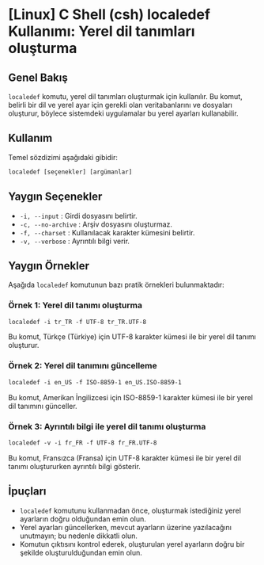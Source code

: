 # [Linux] C Shell (csh) localedef Kullanımı: Yerel dil tanımları oluşturma

## Genel Bakış
`localedef` komutu, yerel dil tanımları oluşturmak için kullanılır. Bu komut, belirli bir dil ve yerel ayar için gerekli olan veritabanlarını ve dosyaları oluşturur, böylece sistemdeki uygulamalar bu yerel ayarları kullanabilir.

## Kullanım
Temel sözdizimi aşağıdaki gibidir:
```csh
localedef [seçenekler] [argümanlar]
```

## Yaygın Seçenekler
- `-i, --input` : Girdi dosyasını belirtir.
- `-c, --no-archive` : Arşiv dosyasını oluşturmaz.
- `-f, --charset` : Kullanılacak karakter kümesini belirtir.
- `-v, --verbose` : Ayrıntılı bilgi verir.

## Yaygın Örnekler
Aşağıda `localedef` komutunun bazı pratik örnekleri bulunmaktadır:

### Örnek 1: Yerel dil tanımı oluşturma
```csh
localedef -i tr_TR -f UTF-8 tr_TR.UTF-8
```
Bu komut, Türkçe (Türkiye) için UTF-8 karakter kümesi ile bir yerel dil tanımı oluşturur.

### Örnek 2: Yerel dil tanımını güncelleme
```csh
localedef -i en_US -f ISO-8859-1 en_US.ISO-8859-1
```
Bu komut, Amerikan İngilizcesi için ISO-8859-1 karakter kümesi ile bir yerel dil tanımını günceller.

### Örnek 3: Ayrıntılı bilgi ile yerel dil tanımı oluşturma
```csh
localedef -v -i fr_FR -f UTF-8 fr_FR.UTF-8
```
Bu komut, Fransızca (Fransa) için UTF-8 karakter kümesi ile bir yerel dil tanımı oluştururken ayrıntılı bilgi gösterir.

## İpuçları
- `localedef` komutunu kullanmadan önce, oluşturmak istediğiniz yerel ayarların doğru olduğundan emin olun.
- Yerel ayarları güncellerken, mevcut ayarların üzerine yazılacağını unutmayın; bu nedenle dikkatli olun.
- Komutun çıktısını kontrol ederek, oluşturulan yerel ayarların doğru bir şekilde oluşturulduğundan emin olun.